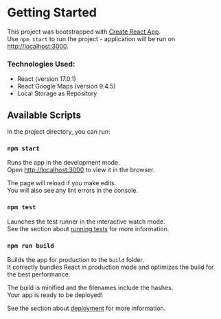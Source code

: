 # Getting Started

This project was bootstrapped with [Create React App](https://github.com/facebook/create-react-app).\
Use `npm start` to run the project - application will be run on [http://localhost:3000](http://localhost:3000).

### Technologies Used:

- React (version 17.0.1)
- React Google Maps (version 9.4.5)
- Local Storage as Repository

## Available Scripts

In the project directory, you can run:

### `npm start`

Runs the app in the development mode.\
Open [http://localhost:3000](http://localhost:3000) to view it in the browser.

The page will reload if you make edits.\
You will also see any lint errors in the console.

### `npm test`

Launches the test runner in the interactive watch mode.\
See the section about [running tests](https://facebook.github.io/create-react-app/docs/running-tests) for more information.

### `npm run build`

Builds the app for production to the `build` folder.\
It correctly bundles React in production mode and optimizes the build for the best performance.

The build is minified and the filenames include the hashes.\
Your app is ready to be deployed!

See the section about [deployment](https://facebook.github.io/create-react-app/docs/deployment) for more information.